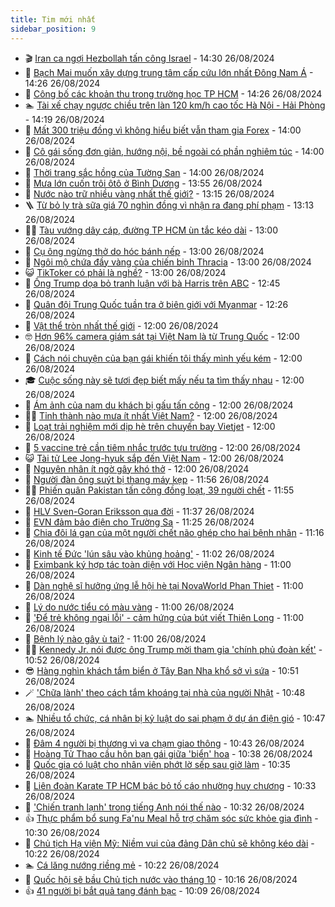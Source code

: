 ```yaml
---
title: Tim mới nhất
sidebar_position: 9
---
```


<!-- vnexpress-tin-moi-nhat:START -->
- 🎬 [Iran ca ngợi Hezbollah tấn công Israel](https://vnexpress.net/iran-ca-ngoi-hezbollah-tan-cong-israel-4785941.html) - 14:30 26/08/2024
- 🐎 [Bạch Mai muốn xây dựng trung tâm cấp cứu lớn nhất Đông Nam Á](https://vnexpress.net/bach-mai-muon-xay-dung-trung-tam-cap-cuu-lon-nhat-dong-nam-a-4785949.html) - 14:26 26/08/2024
- 🦍 [Công bố các khoản thu trong trường học TP HCM](https://vnexpress.net/cong-bo-cac-khoan-thu-trong-truong-hoc-tp-hcm-4785937.html) - 14:26 26/08/2024
- 🏊 [Tài xế chạy ngược chiều trên làn 120 km/h cao tốc Hà Nội - Hải Phòng](https://vnexpress.net/tai-xe-chay-nguoc-chieu-tren-lan-120-km-h-cao-toc-ha-noi-hai-phong-4785944.html) - 14:19 26/08/2024
- 🎊 [Mất 300 triệu đồng vì không hiểu biết vẫn tham gia Forex](https://vnexpress.net/mat-300-trieu-dong-vi-khong-hieu-biet-van-tham-gia-forex-4785879.html) - 14:00 26/08/2024
- 🎃 [Cô gái sống đơn giản, hướng nội, bề ngoài có phần nghiêm túc](https://vnexpress.net/co-gai-song-don-gian-huong-noi-be-ngoai-co-phan-nghiem-tuc-4785770.html) - 14:00 26/08/2024
- 🧰 [Thời trang sắc hồng của Tường San](https://vnexpress.net/thoi-trang-sac-hong-cua-tuong-san-4785685.html) - 14:00 26/08/2024
- 🔭 [Mưa lớn cuốn trôi ôtô ở Bình Dương](https://vnexpress.net/mua-lon-cuon-troi-oto-o-binh-duong-4785945.html) - 13:55 26/08/2024
- 🫶 [Nước nào trữ nhiều vàng nhất thế giới?](https://vnexpress.net/nuoc-nao-tru-nhieu-vang-nhat-the-gioi-4785914.html) - 13:15 26/08/2024
- 🪜 [Từ bỏ ly trà sữa giá 70 nghìn đồng vì nhận ra đang phí phạm](https://vnexpress.net/tu-bo-ly-tra-sua-gia-70-nghin-dong-vi-nhan-ra-dang-phi-pham-4785909.html) - 13:13 26/08/2024
- 👨‍🏫 [Tàu vướng dây cáp, đường TP HCM ùn tắc kéo dài](https://vnexpress.net/tau-vuong-day-cap-duong-tp-hcm-un-tac-keo-dai-4785935.html) - 13:00 26/08/2024
- 🎊 [Cụ ông ngừng thở do hóc bánh nếp](https://vnexpress.net/cu-ong-ngung-tho-do-hoc-banh-nep-4785903.html) - 13:00 26/08/2024
- 🎊 [Ngôi mộ chứa đầy vàng của chiến binh Thracia](https://vnexpress.net/ngoi-mo-chua-day-vang-cua-chien-binh-thracia-4785580.html) - 13:00 26/08/2024
- 😺 [TikToker có phải là nghề?](https://vnexpress.net/tiktoker-co-phai-la-nghe-4785834.html) - 13:00 26/08/2024
- 🐘 [Ông Trump dọa bỏ tranh luận với bà Harris trên ABC](https://vnexpress.net/ong-trump-doa-bo-tranh-luan-voi-ba-harris-tren-abc-4785928.html) - 12:45 26/08/2024
- 🌁 [Quân đội Trung Quốc tuần tra ở biên giới với Myanmar](https://vnexpress.net/quan-doi-trung-quoc-tuan-tra-o-bien-gioi-voi-myanmar-4785722.html) - 12:26 26/08/2024
- 🐲 [Vật thể tròn nhất thế giới](https://vnexpress.net/vat-the-tron-nhat-the-gioi-4785901.html) - 12:00 26/08/2024
- 🤓 [Hơn 96% camera giám sát tại Việt Nam là từ Trung Quốc](https://vnexpress.net/hon-96-camera-giam-sat-tai-viet-nam-la-tu-trung-quoc-4785864.html) - 12:00 26/08/2024
- 💪 [Cách nói chuyện của bạn gái khiến tôi thấy mình yếu kém](https://vnexpress.net/cach-noi-chuyen-cua-ban-gai-khien-toi-thay-minh-yeu-kem-4785787.html) - 12:00 26/08/2024
- 🎓 [Cuộc sống này sẽ tươi đẹp biết mấy nếu ta tìm thấy nhau](https://vnexpress.net/cuoc-song-nay-se-tuoi-dep-biet-may-neu-ta-tim-thay-nhau-4785771.html) - 12:00 26/08/2024
- 🫣 [Ám ảnh của nam du khách bị gấu tấn công](https://vnexpress.net/am-anh-cua-nam-du-khach-bi-gau-tan-cong-4785556.html) - 12:00 26/08/2024
- 🧑‍💻 [Tỉnh thành nào mưa ít nhất Việt Nam?](https://vnexpress.net/tinh-thanh-nao-mua-it-nhat-viet-nam-4784825.html) - 12:00 26/08/2024
- 🐲 [Loạt trải nghiệm mới dịp hè trên chuyến bay Vietjet](https://vnexpress.net/loat-trai-nghiem-moi-dip-he-tren-chuyen-bay-vietjet-4785927.html) - 12:00 26/08/2024
- 🌝 [5 vaccine trẻ cần tiêm nhắc trước tựu trường](https://vnexpress.net/5-vaccine-tre-can-tiem-nhac-truoc-tuu-truong-4785784.html) - 12:00 26/08/2024
- 😺 [Tài tử Lee Jong-hyuk sắp đến Việt Nam](https://vnexpress.net/tai-tu-lee-jong-hyuk-sap-den-viet-nam-4785759.html) - 12:00 26/08/2024
- 🐎 [Nguyên nhân ít ngờ gây khó thở](https://vnexpress.net/nguyen-nhan-it-ngo-gay-kho-tho-4785689.html) - 12:00 26/08/2024
- 🎡 [Người đàn ông suýt bị thang máy kẹp](https://vnexpress.net/nguoi-dan-ong-suyt-bi-thang-may-kep-4785929.html) - 11:56 26/08/2024
- 👨‍🏫 [Phiến quân Pakistan tấn công đồng loạt, 39 người chết](https://vnexpress.net/phien-quan-pakistan-tan-cong-dong-loat-39-nguoi-chet-4785915.html) - 11:55 26/08/2024
- 🦆 [HLV Sven-Goran Eriksson qua đời](https://vnexpress.net/hlv-sven-goran-eriksson-qua-doi-4785932.html) - 11:37 26/08/2024
- 🚦 [EVN đảm bảo điện cho Trường Sa](https://vnexpress.net/evn-dam-bao-dien-cho-truong-sa-4785924.html) - 11:25 26/08/2024
- 💫 [Chia đôi lá gan của một người chết não ghép cho hai bệnh nhân](https://vnexpress.net/chia-doi-la-gan-cua-mot-nguoi-chet-nao-ghep-cho-hai-benh-nhan-4785884.html) - 11:16 26/08/2024
- 🎉 [Kinh tế Đức &#39;lún sâu vào khủng hoảng&#39;](https://vnexpress.net/kinh-te-duc-lun-sau-vao-khung-hoang-4785880.html) - 11:02 26/08/2024
- 🌋 [Eximbank ký hợp tác toàn diện với Học viện Ngân hàng](https://vnexpress.net/eximbank-ky-hop-tac-toan-dien-voi-hoc-vien-ngan-hang-4785917.html) - 11:00 26/08/2024
- 🤖 [Dàn nghệ sĩ hưởng ứng lễ hội hè tại NovaWorld Phan Thiet](https://vnexpress.net/dan-nghe-si-huong-ung-le-hoi-he-tai-novaworld-phan-thiet-4785906.html) - 11:00 26/08/2024
- 🦏 [Lý do nước tiểu có màu vàng](https://vnexpress.net/ly-do-nuoc-tieu-co-mau-vang-4785859.html) - 11:00 26/08/2024
- 🦩 [&#39;Để trẻ không ngại lỗi&#39; - cảm hứng của bút viết Thiên Long](https://vnexpress.net/de-tre-khong-ngai-loi-cam-hung-cua-but-viet-thien-long-4785854.html) - 11:00 26/08/2024
- 👺 [Bệnh lý nào gây ù tai?](https://vnexpress.net/benh-ly-nao-gay-u-tai-4785757.html) - 11:00 26/08/2024
- 🧑‍🏫 [Kennedy Jr. nói được ông Trump mời tham gia &#39;chính phủ đoàn kết&#39;](https://vnexpress.net/kennedy-jr-noi-duoc-ong-trump-moi-tham-gia-chinh-phu-doan-ket-4785707.html) - 10:52 26/08/2024
- 😎 [Hàng nghìn khách tắm biển ở Tây Ban Nha khổ sở vì sứa](https://vnexpress.net/hang-nghin-khach-tam-bien-o-tay-ban-nha-kho-so-vi-sua-4785711.html) - 10:51 26/08/2024
- 🪄 [&#39;Chữa lành&#39; theo cách tắm khoáng tại nhà của người Nhật](https://vnexpress.net/chua-lanh-theo-cach-tam-khoang-tai-nha-cua-nguoi-nhat-4785607.html) - 10:48 26/08/2024
- 🏊 [Nhiều tổ chức, cá nhân bị kỷ luật do sai phạm ở dự án điện gió](https://vnexpress.net/nhieu-to-chuc-ca-nhan-bi-ky-luat-do-sai-pham-o-du-an-dien-gio-4785813.html) - 10:47 26/08/2024
- 💃 [Đâm 4 người bị thương vì va chạm giao thông](https://vnexpress.net/dam-4-nguoi-bi-thuong-vi-va-cham-giao-thong-4785907.html) - 10:43 26/08/2024
- 🦆 [Hoàng Tử Thao cầu hôn bạn gái giữa &#39;biển&#39; hoa](https://vnexpress.net/hoang-tu-thao-cau-hon-ban-gai-giua-bien-hoa-4785897.html) - 10:38 26/08/2024
- 🎊 [Quốc gia có luật cho nhân viên phớt lờ sếp sau giờ làm](https://vnexpress.net/quoc-gia-co-luat-cho-nhan-vien-phot-lo-sep-sau-gio-lam-4785896.html) - 10:35 26/08/2024
- 👺 [Liên đoàn Karate TP HCM bác bỏ tố cáo nhường huy chương](https://vnexpress.net/lien-doan-karate-tp-hcm-bac-bo-to-cao-nhuong-huy-chuong-4785893.html) - 10:33 26/08/2024
- 🎡 [&#39;Chiến tranh lạnh&#39; trong tiếng Anh nói thế nào](https://vnexpress.net/chien-tranh-lanh-trong-tieng-anh-noi-the-nao-4785518.html) - 10:32 26/08/2024
- 👍 [Thực phẩm bổ sung Fa&#39;nu Meal hỗ trợ chăm sóc sức khỏe gia đình](https://vnexpress.net/thuc-pham-bo-sung-fa-nu-meal-ho-tro-cham-soc-suc-khoe-gia-dinh-4785064.html) - 10:30 26/08/2024
- 🐎 [Chủ tịch Hạ viện Mỹ: Niềm vui của đảng Dân chủ sẽ không kéo dài](https://vnexpress.net/chu-tich-ha-vien-my-niem-vui-cua-dang-dan-chu-se-khong-keo-dai-4785732.html) - 10:22 26/08/2024
- 🏊 [Cá lăng nướng riềng mẻ](https://vnexpress.net/ca-lang-nuong-rieng-me-4785842.html) - 10:22 26/08/2024
- 🦩 [Quốc hội sẽ bầu Chủ tịch nước vào tháng 10](https://vnexpress.net/quoc-hoi-se-bau-chu-tich-nuoc-vao-thang-10-4785891.html) - 10:16 26/08/2024
- 👍 [41 người bị bắt quả tang đánh bạc](https://vnexpress.net/41-nguoi-bi-bat-qua-tang-danh-bac-4785902.html) - 10:09 26/08/2024<!-- vnexpress-tin-moi-nhat:END -->
